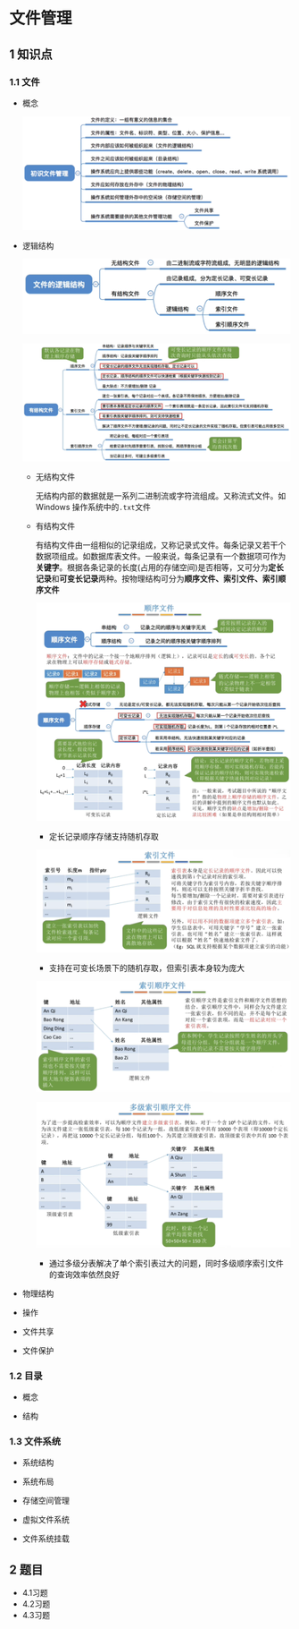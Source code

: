 # 文件管理

## 1 知识点

### 1.1 文件

* 概念

  ![文件概念](../../resource/image/os/chapter3/file_manage.png "文件概念")

* 逻辑结构

  ![逻辑结构](../../resource/image/os/chapter3/logical_structure.png "逻辑结构")

  ![有结构文件](../../resource/image/os/chapter3/logical_structure_structured.png "有结构文件")

  * 无结构文件

    无结构内部的数据就是一系列二进制流或字符流组成。又称流式文件。如 $\text{Windows}$ 操作系统中的`.txt`文件

  * 有结构文件

    有结构文件由一组相似的记录组成，又称记录式文件。每条记录又若干个数据项组成。如数据库表文件。一般来说，每条记录有一个数据项可作为**关键字**。根据各条记录的长度(占用的存储空间)是否相等，又可分为**定长记录**和**可变长记录**两种。按物理结构可分为**顺序文件、索引文件、索引顺序文件**

    ![顺序文件](../../resource/image/os/chapter3/logical_structure_structured_sequence.png "顺序文件")

    * 定长记录顺序存储支持随机存取

    ![索引文件](../../resource/image/os/chapter3/logical_structure_structured_index.png "索引文件")

    * 支持在可变长场景下的随机存取，但索引表本身较为庞大

    ![索引顺序文件](../../resource/image/os/chapter3/logical_structure_structured_index_sequence.png "索引顺序文件")

    ![多级索引顺序文件](../../resource/image/os/chapter3/logical_structure_structured_index_sequence_multi.png "多级索引顺序文件")

    * 通过多级分表解决了单个索引表过大的问题，同时多级顺序索引文件的查询效率依然良好

* 物理结构

* 操作

* 文件共享

* 文件保护

### 1.2 目录

* 概念

* 结构

### 1.3 文件系统

* 系统结构

* 系统布局

* 存储空间管理

* 虚拟文件系统

* 文件系统挂载

## 2 题目

* 4.1习题
* 4.2习题
* 4.3习题
